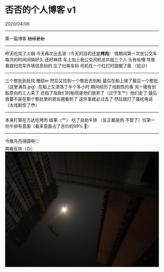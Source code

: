 # 否否的个人博客 v1
2020/04/06  
* * *
第一篇博客 ~~随缘更新~~  
* * *
昨天吃完了火锅 今天再次出去浪（今天的目的还是**烤肉**） 情期间第一次坐公交车 每次的时间间隔好久 还好麻烦 车上加上我公交司机总共就三个人 头有些懵 导致我就扫完车外填信息码的 忘了扫乘车码 司机在一个红灯时提醒了我 （尬😥）  
* * *
三个憨批到处找 撤硕er 然后又拉到一个憨批去划船 最后在船上接了最后一个憨批（这里满员.jpg）在船上又漂荡了半个多小时 期间经历了戏剧性的事  另一拨有划船意向的三人来了 还指了指我们的船但是他们放弃了（过于生艹）他们走了 最后我要不是在那个憨批里的朋友圈看到了 这件事就必过去了 然后就打了骚扰电话（太戏剧性了😳）  
* * *
本来打算在万达吃烤肉 结果（艹） 吃了自助牛排 （反正都是肉 不管了）仅第一份牛排有意面（看来意面占了总价的99% 🤣）  
* * *
今晚月亮很圆啊🌕  
两极反转（🙃）
![月亮两极反转](/images/0406-1.png)
